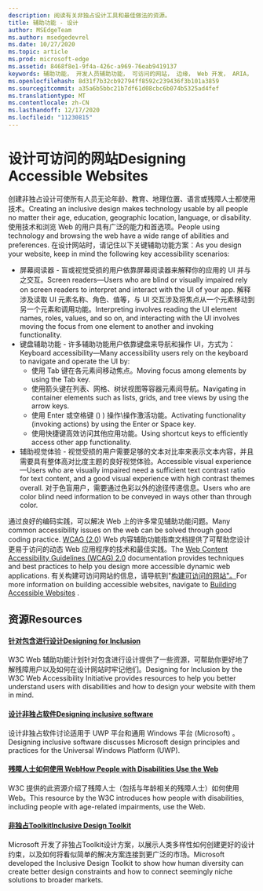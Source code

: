 ```yaml
---
description: 阅读有关非独占设计工具和最佳做法的资源。
title: 辅助功能 - 设计
author: MSEdgeTeam
ms.author: msedgedevrel
ms.date: 10/27/2020
ms.topic: article
ms.prod: microsoft-edge
ms.assetid: 8468f8e1-9f4a-426c-a969-76eab9419137
keywords: 辅助功能， 开发人员辅助功能， 可访问的网站， 边缘， Web 开发， ARIA， 开发人员， UIA， UI 自动化
ms.openlocfilehash: 8d31f7b32cb92794ff8592c239436f3b101a3859
ms.sourcegitcommit: a35a6b5bbc21b7df61d08cbc6b074b5325ad4fef
ms.translationtype: MT
ms.contentlocale: zh-CN
ms.lasthandoff: 12/17/2020
ms.locfileid: "11230815"
---
```

# <span data-ttu-id="c73a7-104">设计可访问的网站</span><span class="sxs-lookup"><span data-stu-id="c73a7-104">Designing Accessible Websites</span></span>  

<span data-ttu-id="c73a7-105">创建非独占设计可使所有人员无论年龄、教育、地理位置、语言或残障人士都使用技术。</span><span class="sxs-lookup"><span data-stu-id="c73a7-105">Creating an inclusive design makes technology usable by all people no matter their age, education, geographic location, language, or disability.</span></span>  <span data-ttu-id="c73a7-106">使用技术和浏览 Web 的用户具有广泛的能力和首选项。</span><span class="sxs-lookup"><span data-stu-id="c73a7-106">People using technology and browsing the web have a wide range of abilities and preferences.</span></span>  <span data-ttu-id="c73a7-107">在设计网站时，请记住以下关键辅助功能方案：</span><span class="sxs-lookup"><span data-stu-id="c73a7-107">As you design your website, keep in mind the following key accessibility scenarios:</span></span>

*   <span data-ttu-id="c73a7-108">屏幕阅读器 - 盲或视觉受损的用户依靠屏幕阅读器来解释你的应用的 UI 并与之交互。</span><span class="sxs-lookup"><span data-stu-id="c73a7-108">Screen readers—Users who are blind or visually impaired rely on screen readers to interpret and interact with the UI of your app.</span></span>  <span data-ttu-id="c73a7-109">解释涉及读取 UI 元素名称、角色、值等，与 UI 交互涉及将焦点从一个元素移动到另一个元素和调用功能。</span><span class="sxs-lookup"><span data-stu-id="c73a7-109">Interpreting involves reading the UI element names, roles, values, and so on, and interacting with the UI involves moving the focus from one element to another and invoking functionality.</span></span>
*   <span data-ttu-id="c73a7-110">键盘辅助功能 - 许多辅助功能用户依靠键盘来导航和操作 UI，方式为：</span><span class="sxs-lookup"><span data-stu-id="c73a7-110">Keyboard accessibility—Many accessibility users rely on the keyboard to navigate and operate the UI by:</span></span>
    *   <span data-ttu-id="c73a7-111">使用 Tab 键在各元素间移动焦点。</span><span class="sxs-lookup"><span data-stu-id="c73a7-111">Moving focus among elements by using the Tab key.</span></span>
    *   <span data-ttu-id="c73a7-112">使用箭头键在列表、网格、树状视图等容器元素间导航。</span><span class="sxs-lookup"><span data-stu-id="c73a7-112">Navigating in container elements such as lists, grids, and tree views by using the arrow keys.</span></span>
    *   <span data-ttu-id="c73a7-113">使用 Enter 或空格键 (\) \) 操作\操作激活功能。</span><span class="sxs-lookup"><span data-stu-id="c73a7-113">Activating functionality \(invoking actions\) by using the Enter or Space key.</span></span>
    *   <span data-ttu-id="c73a7-114">使用快捷键高效访问其他应用功能。</span><span class="sxs-lookup"><span data-stu-id="c73a7-114">Using shortcut keys to efficiently access other app functionality.</span></span>
*   <span data-ttu-id="c73a7-115">辅助视觉体验 - 视觉受损的用户需要足够的文本对比率来表示文本内容，并且需要具有整体高对比度主题的良好视觉体验。</span><span class="sxs-lookup"><span data-stu-id="c73a7-115">Accessible visual experience—Users who are visually impaired need a sufficient text contrast ratio for text content, and a good visual experience with high contrast themes overall.</span></span>  <span data-ttu-id="c73a7-116">对于色盲用户，需要通过色彩以外的途径传递信息。</span><span class="sxs-lookup"><span data-stu-id="c73a7-116">Users who are color blind need information to be conveyed in ways other than through color.</span></span>

<span data-ttu-id="c73a7-117">通过良好的编码实践，可以解决 Web 上的许多常见辅助功能问题。</span><span class="sxs-lookup"><span data-stu-id="c73a7-117">Many common accessibility issues on the web can be solved through good coding practice.</span></span>  <span data-ttu-id="c73a7-118">[WCAG (2.0](https://www.w3.org/TR/WCAG20)) Web 内容辅助功能指南文档提供了可帮助您设计更易于访问的动态 Web 应用程序的技术和最佳实践。</span><span class="sxs-lookup"><span data-stu-id="c73a7-118">The [Web Content Accessibility Guidelines (WCAG) 2.0](https://www.w3.org/TR/WCAG20) documentation provides techniques and best practices to help you design more accessible dynamic web applications.</span></span>  <span data-ttu-id="c73a7-119">有关构建可访问网站的信息，请导航到"[构建可访问的网站"。](./build/index.md)</span><span class="sxs-lookup"><span data-stu-id="c73a7-119">For more information on building accessible websites, navigate to [Building Accessible Websites](./build/index.md) .</span></span>

## <span data-ttu-id="c73a7-120">资源</span><span class="sxs-lookup"><span data-stu-id="c73a7-120">Resources</span></span>  

#### [<span data-ttu-id="c73a7-121">针对包含进行设计</span><span class="sxs-lookup"><span data-stu-id="c73a7-121">Designing for Inclusion</span></span>](https://w3.org/WAI/users/Overview.html)  

<span data-ttu-id="c73a7-122">W3C Web 辅助功能计划针对包含进行设计提供了一些资源，可帮助你更好地了解残障用户以及如何在设计网站时牢记他们。</span><span class="sxs-lookup"><span data-stu-id="c73a7-122">Designing for Inclusion by the W3C Web Accessibility Initiative provides resources to help you better understand users with disabilities and how to design your website with them in mind.</span></span>

#### [<span data-ttu-id="c73a7-123">设计非独占软件</span><span class="sxs-lookup"><span data-stu-id="c73a7-123">Designing inclusive software</span></span>](https://msdn.microsoft.com/windows/uwp/accessibility/designing-inclusive-software)  

<span data-ttu-id="c73a7-124">设计非独占软件讨论适用于 UWP 平台和通用 Windows 平台 (Microsoft) 。</span><span class="sxs-lookup"><span data-stu-id="c73a7-124">Designing inclusive software discusses Microsoft design principles and practices for the Universal Windows Platform (UWP).</span></span>

#### [<span data-ttu-id="c73a7-125">残障人士如何使用 Web</span><span class="sxs-lookup"><span data-stu-id="c73a7-125">How People with Disabilities Use the Web</span></span>](https://www.w3.org/WAI/intro/people-use-web/Overview.html)  

<span data-ttu-id="c73a7-126">W3C 提供的此资源介绍了残障人士（包括与年龄相关的残障人士）如何使用 Web。</span><span class="sxs-lookup"><span data-stu-id="c73a7-126">This resource by the W3C introduces how people with disabilities, including people with age-related impairments, use the Web.</span></span>

#### [<span data-ttu-id="c73a7-127">非独占Toolkit</span><span class="sxs-lookup"><span data-stu-id="c73a7-127">Inclusive Design Toolkit</span></span>](https://www.microsoft.com/design/practice#howwemake-section)  

<span data-ttu-id="c73a7-128">Microsoft 开发了非独占Toolkit设计方案，以展示人类多样性如何创建更好的设计约束，以及如何将看似简单的解决方案连接到更广泛的市场。</span><span class="sxs-lookup"><span data-stu-id="c73a7-128">Microsoft developed the Inclusive Design Toolkit to show how human diversity can create better design constraints and how to connect seemingly niche solutions to broader markets.</span></span>
